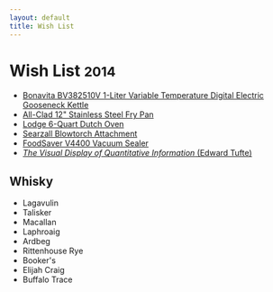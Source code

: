 ```yaml
---
layout: default
title: Wish List
---
```


<div class="page-header">
  <h1>Wish List <small>2014</small></h1>
</div>

- [Bonavita BV382510V 1-Liter Variable Temperature Digital Electric Gooseneck Kettle][4]
- [All-Clad 12" Stainless Steel Fry Pan][2]
- [Lodge 6-Quart Dutch Oven][1]
- [Searzall Blowtorch Attachment][5]
- [FoodSaver V4400 Vacuum Sealer][6]
- [_The Visual Display of Quantitative Information_ (Edward Tufte)][3]

<div class="page-header">
  <h2>Whisky</h2>
</div>

- Lagavulin
- Talisker
- Macallan
- Laphroaig
- Ardbeg
- Rittenhouse Rye
- Booker's
- Elijah Craig
- Buffalo Trace

[1]: http://www.amazon.ca/Lodge-EC6D43-Color-6-Quart-Island/dp/B000N501BK/
[2]: http://www.amazon.ca/All-Clad-Tri-Ply-Stainless-Steel-Frying/dp/B00FUF5K8W/
[3]: http://www.amazon.ca/Visual-Display-Quantitative-Information-2nd/dp/0961392142/
[4]: http://www.amazon.ca/Bonavita-BV382510V-Variable-Temperature-Gooseneck/dp/B005YR0F40/
[5]: http://www.amazon.com/Booker-Dax-Searzall-Blowtorch-Attachment/dp/B00L2P0KNO
[6]: http://www.amazon.ca/FoodSaver-Fridge-Freezer-Preservation-System/dp/B00I5B1C8A/
